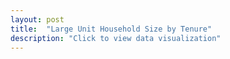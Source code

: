 ```yaml
---
layout: post
title:  "Large Unit Household Size by Tenure"
description: "Click to view data visualization"
---
```

<svg class="largeunits_age-frame"></svg>
<script src="{{ 'assets/javascripts/household_size.js' | absolute_url }}" type="module"></script>